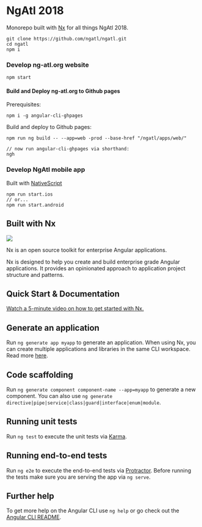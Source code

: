 # NgAtl 2018

Monorepo built with [Nx](https://nrwl.io/nx) for all things NgAtl 2018.

```
git clone https://github.com/ngatl/ngatl.git
cd ngatl
npm i
```

### Develop ng-atl.org website

```
npm start
```

#### Build and Deploy ng-atl.org to Github pages

Prerequisites:

```
npm i -g angular-cli-ghpages
```

Build and deploy to Github pages:

```
npm run ng build -- --app=web -prod --base-href "/ngatl/apps/web/"

// now run angular-cli-ghpages via shorthand:
ngh
```

### Develop NgAtl mobile app

Built with [NativeScript](https://www.nativescript.org/)

```
npm run start.ios
// or...
npm run start.android
```

## Built with Nx

<a href="https://nrwl.io/nx"><img src="https://preview.ibb.co/mW6sdw/nx_logo.png"></a>

Nx is an open source toolkit for enterprise Angular applications.

Nx is designed to help you create and build enterprise grade Angular applications. It provides an opinionated approach to application project structure and patterns.

## Quick Start & Documentation

[Watch a 5-minute video on how to get started with Nx.](http://nrwl.io/nx)

## Generate an application

Run `ng generate app myapp` to generate an application. When using Nx, you can create multiple applications and libraries in the same CLI workspace. Read more [here](http://nrwl.io/nx).

## Code scaffolding

Run `ng generate component component-name --app=myapp` to generate a new component. You can also use `ng generate directive|pipe|service|class|guard|interface|enum|module`.

## Running unit tests

Run `ng test` to execute the unit tests via [Karma](https://karma-runner.github.io).

## Running end-to-end tests

Run `ng e2e` to execute the end-to-end tests via [Protractor](http://www.protractortest.org/).
Before running the tests make sure you are serving the app via `ng serve`.

## Further help

To get more help on the Angular CLI use `ng help` or go check out the [Angular CLI README](https://github.com/angular/angular-cli/blob/master/README.md).
